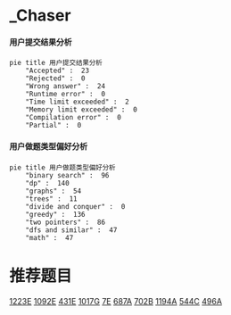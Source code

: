 # _Chaser

<!-- tabs:start -->



#### **用户提交结果分析**

```mermaid
pie title 用户提交结果分析
    "Accepted" :  23
    "Rejected" :  0
    "Wrong answer" :  24
    "Runtime error" :  0
    "Time limit exceeded" :  2
    "Memory limit exceeded" :  0
    "Compilation error" :  0
    "Partial" :  0
```

#### **用户做题类型偏好分析**

```mermaid
pie title 用户做题类型偏好分析
    "binary search" :  96
    "dp" :  140
    "graphs" :  54
    "trees" :  11
    "divide and conquer" :  0
    "greedy" :  136
    "two pointers" :  86
    "dfs and similar" :  47
    "math" :  47
```



<!-- tabs:end -->
# 推荐题目
[1223E](https://codeforces.com/contest/1223/problem/E)
[1092E](https://codeforces.com/contest/1092/problem/E)
[431E](https://codeforces.com/contest/431/problem/E)
[1017G](https://codeforces.com/contest/1017/problem/G)
[7E](https://codeforces.com/contest/7/problem/E)
[687A](https://codeforces.com/contest/687/problem/A)
[702B](https://codeforces.com/contest/702/problem/B)
[1194A](https://codeforces.com/contest/1194/problem/A)
[544C](https://codeforces.com/contest/544/problem/C)
[496A](https://codeforces.com/contest/496/problem/A)
